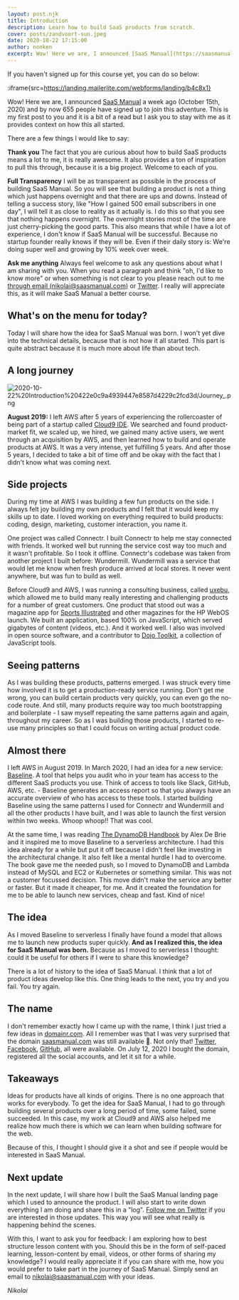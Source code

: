 ```yaml
---
layout: post.njk
title: Introduction
description: Learn how to build SaaS products from scratch.
cover: posts/zandvoort-sun.jpeg
date: 2020-10-22 17:15:00
author: nonken
excerpt: Wow! Here we are, I announced [SaaS Manual](https://saasmanual.com) a week ago (October 15th, 2020) and by now 655 people have signed up to join this adventure. This is my first post to you and it is a bit of a read but I ask you to stay with me as it provides context on how this all started.
---
```


If you haven't signed up for this course yet, you can do so below:

:iframe{src=https://landing.mailerlite.com/webforms/landing/b4c8x1}

Wow! Here we are, I announced [SaaS Manual](https://saasmanual.com) a week ago (October 15th, 2020) and by now 655 people have signed up to join this adventure. This is my first post to you and it is a bit of a read but I ask you to stay with me as it provides context on how this all started.

There are a few things I would like to say:

**Thank you**
The fact that you are curious about how to build SaaS products means a lot to me, it is really awesome. It also provides a ton of inspiration to pull this through, because it is a big project. Welcome to each of you.

**Full Transparency**
I will be as transparent as possible in the process of building SaaS Manual. So you will see that building a product is not a thing which just happens overnight and that there are ups and downs. Instead of telling a success story, like "How I gained 500 email subscribers in one day", I will tell it as close to reality as it actually is. I do this so that you see that nothing happens overnight. The overnight stories most of the time are just cherry-picking the good parts. This also means that while I have a lot of experience, I don't know if SaaS Manual will be successful. Because no startup founder really knows if they will be. Even if their daily story is: We're doing super well and growing by 10% week over week.

**Ask me anything**
Always feel welcome to ask any questions about what I am sharing with you. When you read a paragraph and think "oh, I'd like to know more" or when something is not clear to you please reach out to me [through email (nikolai@saasmanual.com)](mailto:nikolai@saasmanual.com) or [Twitter](https://twitter.com/nonken). I really will appreciate this, as it will make SaaS Manual a better course.

## What's on the menu for today?

Today I will share how the idea for SaaS Manual was born. I won't yet dive into the technical details, because that is not how it all started. This part is quite abstract because it is much more about life than about tech.

## A long journey

![2020-10-22%20Introduction%20422e0c9a4939447e8587d4229c2fcd3d/Journey_.png](2020-10-22%20Introduction%20422e0c9a4939447e8587d4229c2fcd3d/Journey_.png)

**August 2019:** I left AWS after 5 years of experiencing the rollercoaster of being part of a startup called [Cloud9 IDE](https://aws.amazon.com/cloud9/). We searched and found product-market fit, we scaled up, we hired, we gained many active users, we went through an acquisition by AWS, and then learned how to build and operate products at AWS. It was a very intense, yet fulfilling 5 years. And after those 5 years, I decided to take a bit of time off and be okay with the fact that I didn't know what was coming next. 

## Side projects

During my time at AWS I was building a few fun products on the side. I always felt joy building my own products and I felt that it would keep my skills up to date. I loved working on everything required to build products: coding, design, marketing, customer interaction, you name it. 

One project was called Connectr. I built Connectr to help me stay connected with friends. It worked well but running the service cost way too much and it wasn't profitable. So I took it offline. Connectr's codebase was taken from another project I built before: Wundermill. Wundermill was a service that would let me know when fresh produce arrived at local stores. It never went anywhere, but was fun to build as well.

Before Cloud9 and AWS, I was running a consulting business, called [uxebu](https://www.uxebu.com/), which allowed me to build many really interesting and challenging products for a number of great customers. One product that stood out was a magazine app for [Sports Illustrated](https://www.reuters.com/article/uk-hp-palm/hp-to-pit-touchpad-against-apples-ipad-google-idUSLNE71902220110210) and other magazines for the HP WebOS launch. We built an application, based 100% on JavaScript, which served gigabytes of content (videos, etc.). And it worked well. I also was involved in open source software, and a contributor to [Dojo Toolkit](https://dojotoolkit.org/), a collection of JavaScript tools.

## Seeing patterns

As I was building these products, patterns emerged. I was struck every time how involved it is to get a production-ready service running. Don't get me wrong, you can build certain products very quickly, you can even go the no-code route. And still, many products require way too much bootstrapping and boilerplate - I saw myself repeating the same patterns again and again, throughout my career. So as I was building those products, I started to re-use many principles so that I could focus on writing actual product code.

## Almost there

I left AWS in August 2019. In March 2020, I had an idea for a new service: [Baseline](https://baseline.dev). A tool that helps you audit who in your team has access to the different SaaS products you use. Think of access to tools like Slack, GitHub, AWS, etc. - Baseline generates an access report so that you always have an accurate overview of who has access to these tools. I started building Baseline using the same patterns I used for Connectr and Wundermill and all the other products I have built, and I was able to launch the first version within two weeks. Whoop whoop!! That was cool.

At the same time, I was reading [The DynamoDB Handbook](https://gumroad.com/l/WPLqz?recommended_by=library) by Alex De Brie and it inspired me to move Baseline to a serverless architecture. I had this idea already for a while but put it off because I didn't feel like investing in the architectural change. It also felt like a mental hurdle I had to overcome. The book gave me the needed push, so I moved to DynamoDB and Lambda instead of MySQL and EC2 or Kubernetes or something similar. This was not a customer focussed decision. This move didn't make the service any better or faster. But it made it cheaper, for me. And it created the foundation for me to be able to launch new services, cheap and fast. Kind of nice!

## The idea

As I moved Baseline to serverless I finally have found a model that allows me to launch new products super quickly. **And as I realized this, the idea for SaaS Manual was born.** Because as I moved to serverless I thought: could it be useful for others if I were to share this knowledge? 

There is a lot of history to the idea of SaaS Manual. I think that a lot of product ideas develop like this. One thing leads to the next, you try and you fail. You try again. 

## The name

I don't remember exactly how I came up with the name, I think I just tried a few ideas in [domainr.com](https://domainr.com). All I remember was that I was very surprised that the domain [saasmanual.com](http://saasmanual.com) was still available 🤯. Not only that! [Twitter](https://twitter.com/saasmanual), [Facebook](https://facebook.com/saasmanual), [GitHub](https://github.com/saasmanual), all were available. On July 12, 2020 I bought the domain, registered all the social accounts, and let it sit for a while. 

## Takeaways

Ideas for products have all kinds of origins. There is no one approach that works for everybody. To get the idea for SaaS Manual, I had to go through building several products over a long period of time, some failed, some succeeded. In this case, my work at Cloud9 and AWS also helped me realize how much there is which we can learn when building software for the web. 

Because of this, I thought I should give it a shot and see if people would be interested in SaaS Manual. 

## Next update

In the next update, I will share how I built the SaaS Manual landing page which I used to announce the product. I will also start to write down everything I am doing and share this in a "log". [Follow me on Twitter](https://twitter.com/nonken) if you are interested in those updates. This way you will see what really is happening behind the scenes. 

With this, I want to ask you for feedback: I am exploring how to best structure lesson content with you. Should this be in the form of self-paced learning, lesson-content by email, videos, or other forms of sharing my knowledge? I would really appreciate it if you can share with me, how you would prefer to take part in the journey of SaaS Manual. Simply send an email to nikolai@saasmanual.com with your ideas.

*Nikolai*
